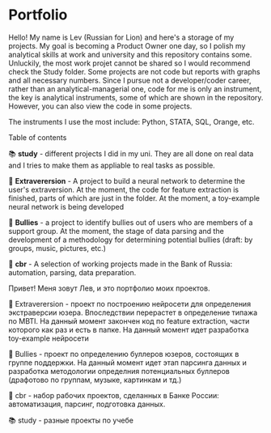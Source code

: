 # Portfolio

Hello! My name is Lev (Russian for Lion) and here's a storage of my projects. My goal is becoming a Product Owner one day, so I polish my analytical skills at work and university and this repository contains some.  Unluckily, the most work projet cannot be shared so I would recommend check the Study folder. Some projects are not code but reports with graphs and all necessary numbers. Since I pursue not a developer/coder career, rather than an analytical-managerial one, code for me is only an instrument, the key is analytical instruments, some of which are shown in the repository. However, you can also view the code in some projects.

The instruments I use the most include: Python, STATA, SQL, Orange, etc.



Table of contents

📚 **study** - different projects I did in my uni. They are all done on real data and I tries to make them as appliable to real tasks as possible. 

👯 **Extraverersion** - A project to build a neural network to determine the user's extraversion.  At the moment, the code for feature extraction is finished, parts of which are just in the folder. At the moment, a toy-example neural network is being developed

🤬 **Bullies** - a project to identify bullies out of users who are members of a support group. At the moment, the stage of data parsing and the development of a methodology for determining potential bullies (draft: by groups, music, pictures, etc.)

🏦 **cbr** - A selection of working projects made in the Bank of Russia: automation, parsing,  data preparation.







Привет! Меня зовут Лев, и это портфолио моих проектов.

👯 Extraverersion - проект по построению нейросети для определения экстраверсии юзера. Впоследствии перерастет в определение типажа по MBTI. На данный момент закончен код по feature extraction, части которого как раз и есть в папке. На данный момент идет разработка toy-example нейросети

🤬 Bullies - проект по определению буллеров юзеров, состоящих в группе поддержки. На данный момент идет этап парсинга данных и разработка методологии определния потенциальных буллеров (драфотово по группам, музыке, картинкам и тд.)

🏦 cbr - набор рабочих проектов, сделанных в Бaнке Poccии: автоматизация, парсинг, подготовка  данных. 

📚 study - разные проекты по учебе

